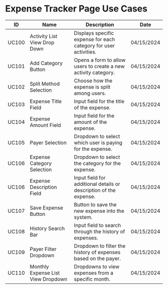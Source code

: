 # Expense Tracker Page Use Cases

| ID   | Name                        | Description                                                                                   | Date       |
|------|-----------------------------|-----------------------------------------------------------------------------------------------|------------|
| UC100  | Activity List View Drop Down          | Displays specific expense for each category for user activities.                                            | 04/15/2024 |
| UC101  | Add Category Button         | Opens a form to allow users to create a new activity category.                                | 04/15/2024 |
| UC102  | Split Method Selection      | Choose how the expense is split among users.                                                  | 04/15/2024 |
| UC103  | Expense Title Field         | Input field for the title of the expense.                                                     | 04/15/2024 |
| UC104  | Expense Amount Field        | Input field for the amount of the expense.                                                    | 04/15/2024 |
| UC105 | Payer Selection             | Dropdown to select which user is paying for the expense.                                      | 04/15/2024 |
| UC106 | Expense Category Selection  | Dropdown to select the category for the expense.                                              | 04/15/2024 |
| UC106 | Expense Description Field   | Input field for additional details or description of the expense.                             | 04/15/2024 |
| UC107 | Save Expense Button         | Button to save the new expense into the system.                                               | 04/15/2024 |
| UC108 | History Search Bar          | Input field to search through the history of expenses.                                        | 04/15/2024 |
| UC109 | Payer Filter Dropdown       | Dropdown to filter the history of expenses based on the payer.                                | 04/15/2024 |
| UC110 | Monthly Expense List View Dropdown    | Dropdowns to view expenses from a specific month.                                             | 04/15/2024 |
